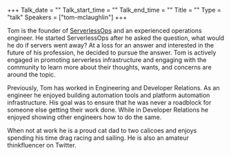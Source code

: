 +++
Talk_date = ""
Talk_start_time = ""
Talk_end_time = ""
Title = ""
Type = "talk"
Speakers = ["tom-mclaughlin"]
+++

Tom is the founder of [ServerlessOps](https://www.serverlessops.io/) and an experienced operations engineer.  He started ServerlessOps after he asked the question, what would he do if servers went away?  At a loss for an answer and interested in the future of his profession, he decided to pursue the answer.  Tom is actively engaged in promoting serverless infrastructure and engaging with the community to learn more about their thoughts, wants, and concerns are around the topic.

Previously, Tom has worked in Engineering and Developer Relations.  As an engineer he enjoyed building automation tools and platform automation infrastructure.  His goal was to ensure that he was never a roadblock for someone else getting their work done.  While in Developer Relations he enjoyed showing other engineers how to do the same.

When not at work he is a proud cat dad to two calicoes and enjoys spending his time drag racing and sailing. He is also an amateur thinkfluencer on Twitter.
